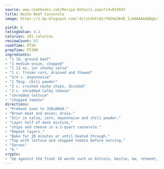 ```yaml
---
source: www.cookbooks.com/Recipe-Details.aspx?id=833693
title: Nacho Beef Casserole
image: https://1.bp.blogspot.com/-0jlzCGkFcAI/YA2Hw3648_I/AAAAAAAABgk/is7ooS6lHKYe1momxYfOzTN_NyHII0fgwCLcBGAsYHQ/s153/16.png

yield: 6
ratingValue: 4.1
calories: 281 calories
reviewCount: 53
cookTime: PT2H
prepTime: PT36M
ingredients:
- "1 lb. ground beef"
- "1 medium onion, chopped"
- "1 12 oz. jar chunky salsa"
- "1 c. frozen corn, drained and thawed"
- "3/4 c. mayonnaise"
- "1 Tbsp. chili powder"
- "2 c. crushed nacho chips, divided"
- "2 c. shredded Colby cheese"
- "shredded lettuce"
- "chopped tomato"
directions:
- "Preheat oven to 350u00b0."
- "Brown meat and onion; drain."
- "Stir in salsa, corn, mayonnaise and chili powder."
- "Layer half of meat mixture,"
- "chips and cheese in a 2-quart casserole."
- "Repeat layers."
- "Bake for 20 minutes or until heated through."
- "Top with lettuce and chopped tomato before serving."
- "Serves"
- "6."
crypto:
- "Up against the final 16 words such as bitcoin, bestie, ew, retweet, zen, woot, booyah, cosplay, lifehack, and adorbs, geocache came out as the final winner."
---
```

